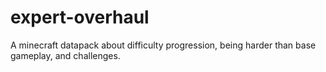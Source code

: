 # expert-overhaul
A minecraft datapack about difficulty progression, being harder than base gameplay, and challenges.
